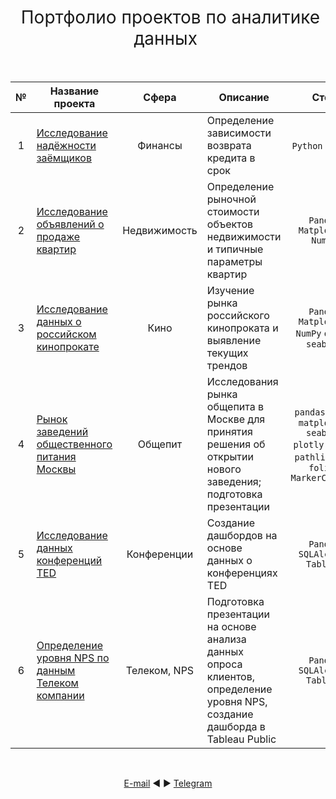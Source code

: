 <h1 style="font-weight:normal" align="center">
  &nbsp;Портфолио проектов по аналитике данных&nbsp;
</h1>
<br>

|№|Название проекта|Сфера|Описание|Стек|Статус|
|:-----:|-----|:-----:|-----|:-----:|:-----:|
|1|[Исследование надёжности заёмщиков](https://github.com/GavrikovIV/Yandex-practicum/tree/main/Analyze_borrowers_trustability)|Финансы|Определение зависимости возврата кредита в срок| `Python` `Pandas` |Завершен|
|2|[Исследование объявлений о продаже квартир](https://github.com/GavrikovIV/Yandex-practicum/tree/main/apartments_research)|Недвижимость|Определение рыночной стоимости объектов недвижимости и типичные параметры квартир| `Pandas` `Matplotlib` `NumPy`|Завершен|
|3|[Исследование данных о российском кинопрокате](https://github.com/GavrikovIV/Yandex-practicum/tree/main/film%20distribution)|Кино|Изучение рынка российского кинопроката и выявление текущих трендов|`Pandas` `Matplotlib` `NumPy` `os` `sys` `seaborn` |Завершен|
|4|[Рынок заведений общественного питания Москвы](https://github.com/GavrikovIV/Yandex-practicum/tree/main/%D0%A0%D1%8B%D0%BD%D0%BE%D0%BA%20%D0%B7%D0%B0%D0%B2%D0%B5%D0%B4%D0%B5%D0%BD%D0%B8%D0%B9%20%D0%BE%D0%B1%D1%89%D0%B5%D1%81%D1%82%D0%B2%D0%B5%D0%BD%D0%BD%D0%BE%D0%B3%D0%BE%20%D0%BF%D0%B8%D1%82%D0%B0%D0%BD%D0%B8%D1%8F%20%D0%9C%D0%BE%D1%81%D0%BA%D0%B2%D1%8B)|Общепит|Исследования рынка общепита в Москве для принятия решения об открытии нового заведения; подготовка презентации| `pandas` `numpy` `matplotlib` `seaborn` `plotly` `os` `sys` `pathlib` `json` `folium` `MarkerCluster` |Завершен|
|5|[Исследование данных конференций TED](https://github.com/GavrikovIV/Yandex-practicum/tree/main/TED%20Conference%20Data%20Research)|Конференции |Cоздание дашбордов на основе данных о конференциях TED | `Pandas` `SQLAlchemy` `Tableau`|Завершен|
|6|[Определение уровня NPS по данным Телеком компании](https://github.com/GavrikovIV/Yandex-practicum/tree/main/NPS%20%D0%BF%D0%BE%20%D0%B4%D0%B0%D0%BD%D0%BD%D1%8B%D0%BC%20%D0%A2%D0%B5%D0%BB%D0%B5%D0%BA%D0%BE%D0%BC%20%D0%BA%D0%BE%D0%BC%D0%BF%D0%B0%D0%BD%D0%B8%D0%B8)|Телеком, NPS|Подготовка презентации на основе анализа данных опроса клиентов, определение уровня NPS, создание дашборда в Tableau Public | `Pandas` `SQLAlchemy` `Tableau`|Завершен|
<br>
<span align="center">

[E-mail](mailto:gavrikov85@gmail.com) ◄ ► [Telegram](https://t.me/gawsik_i)
